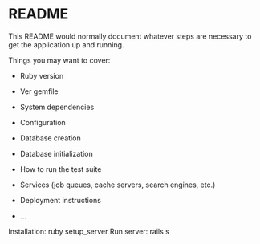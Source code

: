 # README

This README would normally document whatever steps are necessary to get the
application up and running.

Things you may want to cover:

* Ruby version
- Ver gemfile

* System dependencies

* Configuration

* Database creation

* Database initialization

* How to run the test suite

* Services (job queues, cache servers, search engines, etc.)

* Deployment instructions

* ...

Installation: ruby setup_server
Run server: rails s